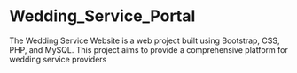 # Wedding_Service_Portal
The Wedding Service Website is a web project built using Bootstrap, CSS, PHP, and MySQL. This project aims to provide a comprehensive platform for wedding service providers
